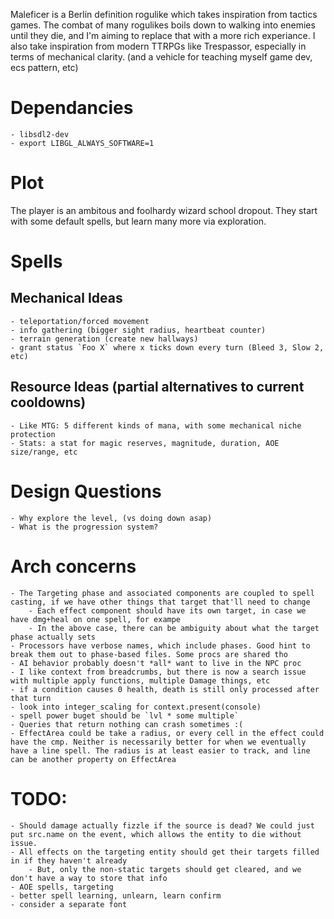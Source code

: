 
Maleficer is a Berlin definition rogulike which takes inspiration from tactics games.
The combat of many rogulikes boils down to walking into enemies until they die, and I'm aiming to replace that with a more rich experiance.
I also take inspiration from modern TTRPGs like Trespassor, especially in terms of mechanical clarity. 
(and a vehicle for teaching myself game dev, ecs pattern, etc)

# Dependancies
	- libsdl2-dev
	- export LIBGL_ALWAYS_SOFTWARE=1

# Plot
The player is an ambitous and foolhardy wizard school dropout. They start with some default spells, but learn many more via exploration.

# Spells

## Mechanical Ideas
	- teleportation/forced movement
	- info gathering (bigger sight radius, heartbeat counter)
	- terrain generation (create new hallways)
	- grant status `Foo X` where x ticks down every turn (Bleed 3, Slow 2, etc)


## Resource Ideas (partial alternatives to current cooldowns)
	- Like MTG: 5 different kinds of mana, with some mechanical niche protection
	- Stats: a stat for magic reserves, magnitude, duration, AOE size/range, etc

# Design Questions
	- Why explore the level, (vs doing down asap)
	- What is the progression system?

# Arch concerns
	- The Targeting phase and associated components are coupled to spell casting, if we have other things that target that'll need to change
		- Each effect component should have its own target, in case we have dmg+heal on one spell, for exampe
		- In the above case, there can be ambiguity about what the target phase actually sets
	- Processors have verbose names, which include phases. Good hint to break them out to phase-based files. Some procs are shared tho
	- AI behavior probably doesn't *all* want to live in the NPC proc
	- I like context from breadcrumbs, but there is now a search issue with multiple apply functions, multiple Damage things, etc
	- if a condition causes 0 health, death is still only processed after that turn
	- look into integer_scaling for context.present(console)
	- spell power buget should be `lvl * some multiple`
	- Queries that return nothing can crash sometimes :(
	- EffectArea could be take a radius, or every cell in the effect could have the cmp. Neither is necessarily better for when we eventually have a line spell. The radius is at least easier to track, and line can be another property on EffectArea
# TODO:
	- Should damage actually fizzle if the source is dead? We could just put src.name on the event, which allows the entity to die without issue.
	- All effects on the targeting entity should get their targets filled in if they haven't already
		- But, only the non-static targets should get cleared, and we don't have a way to store that info
	- AOE spells, targeting
	- better spell learning, unlearn, learn confirm
	- consider a separate font
